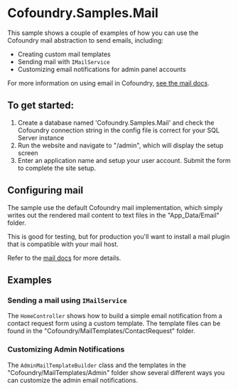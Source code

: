 # Cofoundry.Samples.Mail

This sample shows a couple of examples of how you can use the Cofoundry mail abstraction to send emails, including:

- Creating custom mail templates
- Sending mail with `IMailService`
- Customizing email notifications for admin panel accounts

For more information on using email in Cofoundry, [see the mail docs](https://www.cofoundry.org/docs/framework/mail).

## To get started:

1. Create a database named 'Cofoundry.Samples.Mail' and check the Cofoundry connection string in the config file is correct for your SQL Server instance
2. Run the website and navigate to "/admin", which will display the setup screen
3. Enter an application name and setup your user account. Submit the form to complete the site setup. 

## Configuring mail

The sample use the default Cofoundry mail implementation, which simply writes out the rendered mail content to text files in the "App_Data/Email" folder.

This is good for testing, but for production you'll want to install a mail plugin that is compatible with your mail host. 

Refer to the [mail docs](https://www.cofoundry.org/docs/framework/mail) for more details.

##  Examples

### Sending a mail using `IMailService`

The `HomeController` shows how to build a simple email notification from a contact request form using a custom template. The template files can be found in the "Cofoundry/MailTemplates/ContactRequest" folder.

### Customizing Admin Notifications

The `AdminMailTemplateBuilder` class and the templates in the "Cofoundry/MailTemplates/Admin" folder show several different ways you can customize the admin email notifications.




